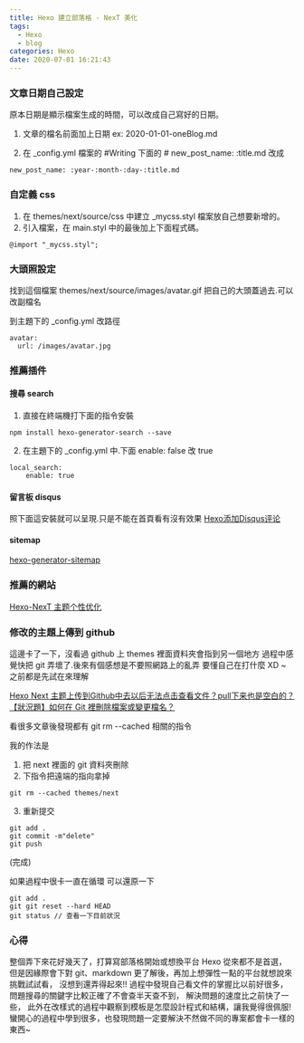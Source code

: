 ```yaml
---
title: Hexo 建立部落格 - NexT 美化
tags:
  - Hexo
  - blog
categories: Hexo
date: 2020-07-01 16:21:43
---
```


### 文章日期自己設定
原本日期是顯示檔案生成的時間，可以改成自己寫好的日期。

1. 文章的檔名前面加上日期
ex: 2020-01-01-oneBlog.md
<!--more-->
2. 在 _config.yml 檔案的 #Writing 下面的 # new_post_name: :title.md 改成
```
new_post_name: :year-:month-:day-:title.md
```

### 自定義 css
1. 在 themes/next/source/css 中建立 _mycss.styl 檔案放自己想要新增的。
2. 引入檔案，在 main.styl 中的最後加上下面程式碼。
```
@import "_mycss.styl";
```

### 大頭照設定
找到這個檔案 themes/next/source/images/avatar.gif
把自己的大頭蓋過去.可以改副檔名

到主題下的 _config.yml 改路徑
```
avatar:
  url: /images/avatar.jpg
```

### 推薦插件
#### 搜尋 search
1. 直接在終端機打下面的指令安裝
```
npm install hexo-generator-search --save
```

2. 在主題下的 _config.yml 中.下面 enable: false 改 true
```
local_search:
    enable: true
```

#### 留言板 disqus
照下面這安裝就可以呈現.只是不能在首頁看有沒有效果
[Hexo添加Disqus评论](https://www.jianshu.com/p/d68de067ea74)

#### sitemap
[hexo-generator-sitemap](https://github.com/hexojs/hexo-generator-sitemap)

### 推薦的網站
[Hexo-NexT 主题个性优化](https://guanqr.com/tech/website/hexo-theme-next-customization/)

### 修改的主題上傳到 github
這邊卡了一下，沒看過 github 上 themes 裡面資料夾會指到另一個地方
過程中感覺快把 git 弄壞了.後來有個感想是不要照網路上的亂弄
要懂自己在打什麼 XD ~ 之前都是先試在來理解

[Hexo Next 主题上传到Github中去以后无法点击查看文件？pull下来也是空白的？](https://www.zhihu.com/question/63962146)
[【狀況題】如何在 Git 裡刪除檔案或變更檔名？](https://gitbook.tw/chapters/using-git/rename-and-delete-file.html)

看很多文章後發現都有 git rm --cached 相關的指令

我的作法是
1. 把 next 裡面的 git 資料夾刪除
2. 下指令把遠端的指向拿掉
```
git rm --cached themes/next
```
3. 重新提交
```
git add .
git commit -m"delete"
git push
```
(完成)


如果過程中很卡一直在循環
可以還原一下
```
git add .
git git reset --hard HEAD
git status // 查看一下目前狀況
```

### 心得
整個弄下來花好幾天了，打算寫部落格開始或想換平台 Hexo 從來都不是首選，
但是因緣際會下對 git、markdown 更了解後，再加上想彈性一點的平台就想說來挑戰試試看，
沒想到還弄得起來!!
過程中發現自己看文件的掌握比以前好很多，問題搜尋的關鍵字比較正確了不會查半天查不到，
解決問題的速度比之前快了一些，
此外在改樣式的過程中觀察到模板是怎麼設計程式和結構，讓我覺得很佩服!
蠻開心的過程中學到很多，也發現問題一定要解決不然做不同的專案都會卡一樣的東西~